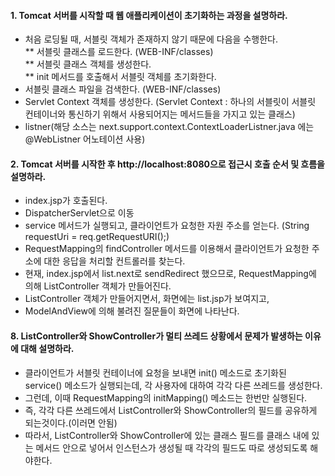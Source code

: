 #### 1. Tomcat 서버를 시작할 때 웹 애플리케이션이 초기화하는 과정을 설명하라.
* 처음 로딩될 때, 서블릿 객체가 존재하지 않기 때문에 다음을 수행한다.  
** 서블릿 클래스를 로드한다. (WEB-INF/classes)  
** 서블릿 클래스 객체를 생성한다.  
** init 메서드를 호출해서 서블릿 객체를 초기화한다.  
* 서블릿 클래스 파일을 검색한다. (WEB-INF/classes)
* Servlet Context 객체를 생성한다. (Servlet Context : 하나의 서블릿이 서블릿 컨테이너와 통신하기 위해서 사용되어지는 메서드들을 가지고 있는 클래스)
* listner(해당 소스는 next.support.context.ContextLoaderListner.java 에는 @WebListner 어노테이션 사용)

#### 2. Tomcat 서버를 시작한 후 http://localhost:8080으로 접근시 호출 순서 및 흐름을 설명하라.
* index.jsp가 호출된다.  
* DispatcherServlet으로 이동
* service 메서드가 실행되고, 클라이언트가 요청한 자원 주소를 얻는다. (String requestUri = req.getRequestURI();)
* RequestMapping의 findController 메서드를 이용해서 클라이언트가 요청한 주소에 대한 응답을 처리할 컨트롤러를 찾는다.  
* 현재, index.jsp에서 list.next로 sendRedirect 했으므로, RequestMapping에 의해 ListController 객체가 만들어진다.
* ListController 객체가 만들어지면서, 화면에는 list.jsp가 보여지고, 
* ModelAndView에 의해 불려진 질문들이 화면에 나타난다. 

#### 8. ListController와 ShowController가 멀티 쓰레드 상황에서 문제가 발생하는 이유에 대해 설명하라.
* 클라이언트가 서블릿 컨테이너에 요청을 보내면 init() 메소드로 초기화된 service() 메소드가 실행되는데, 각 사용자에 대하여 각각 다른 쓰레드를 생성한다.
* 그런데, 이때 RequestMapping의 initMapping() 메소드는 한번만 실행된다.
* 즉, 각각 다른 쓰레드에서 ListController와 ShowController의 필드를 공유하게 되는것이다.(이러면 안됨)
* 따라서, ListController와 ShowController에 있는 클래스 필드를 클래스 내에 있는 메서드 안으로 넣어서 인스턴스가 생성될 때 각각의 필드도 따로 생성되도록 해야한다.


